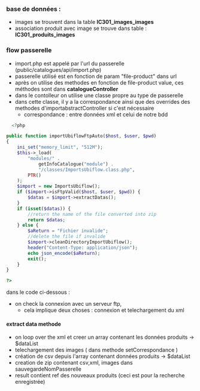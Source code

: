 ### base de données  : 

* images se trouvent dans la table __IC301_images_images__
* association produit avec image se trouve dans table  : __IC301_produits_images__

### flow passerelle 

* import.php est appelé par l'url du passerelle  (public/catalogues/api/import.php)
* passerelle utilisé est en fonction de param "file-product" dans url 
* après on utilise des methodes en fonction de file-product value, ces méthodes sont dans __catalogueController__
*  dans le contolleur on utilise une classe propre au type de passerelle 
* dans cette classe, il y a la correspondance ainsi que des overrides des methodes d'importabstractController si c'est nécessaire 
	* correspondance  : entre données xml et celui de notre bdd
```php
  <?php

public function importUbiflowFtpAuto($host, $user, $pwd)
{
    ini_set("memory_limit", "512M");
    $this->_load(
        "modules/" .
            getInfoCatalogue("module") .
            "/classes/ImportsUbiflow.class.php",
        PTR()
    );
    $import = new ImportsUbiflow();
    if ($import->isFtpValid($host, $user, $pwd)) {
        $datas = $import->extractDatas();
    }
    if (isset($datas)) {
        //return the name of the file converted into zip
        return $datas;
    } else {
        $aReturn = "Fichier invalide";
        //delete the file if invalide
        $import->cleanDirectoryImportUbiflow();
        header("Content-Type: application/json");
        echo json_encode($aReturn);
        exit();
    }
}

?>

```

dans le code ci-dessous  : 

* on check la connexion avec un serveur ftp, 
	* cela implique deux choses : connexion et telechargement du xml  

#### <span class="titre3">extract data methode
</span> 

* on loop over the xml et creer un array contenant les données produits -> $dataList
* telechargement des images ( dans methode setCorrespondance )
* création de csv depuis l'array contenant données produits -> $dataList
* <span class="text-danger"> creation de zip contenant csv,xml, images dans sauvegardeNomPasserelle</span>
* result contient ref des nouveaux produits (ceci est pour la recherche enregistrée)